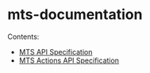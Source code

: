 # mts-documentation

Contents:

- [MTS API Specification](mts-api-spec.md)
- [MTS Actions API Specification](mts-actions-api-spec.md)
